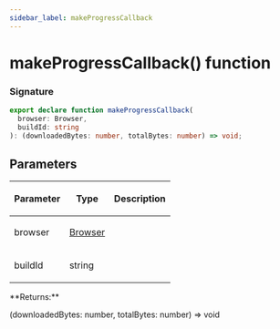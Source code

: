 ```yaml
---
sidebar_label: makeProgressCallback
---
```


# makeProgressCallback() function

### Signature

```typescript
export declare function makeProgressCallback(
  browser: Browser,
  buildId: string
): (downloadedBytes: number, totalBytes: number) => void;
```

## Parameters

<table><thead><tr><th>

Parameter

</th><th>

Type

</th><th>

Description

</th></tr></thead>
<tbody><tr><td>

browser

</td><td>

[Browser](./browsers.browser.md)

</td><td>

</td></tr>
<tr><td>

buildId

</td><td>

string

</td><td>

</td></tr>
</tbody></table>
**Returns:**

(downloadedBytes: number, totalBytes: number) =&gt; void
